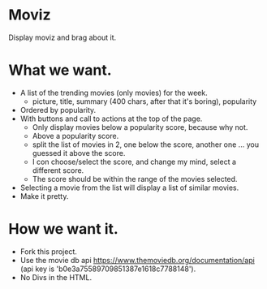 # Moviz

Display moviz and brag about it.

# What we want.

* A list of the trending movies (only movies) for the week.
    * picture, title, summary (400 chars, after that it's boring), popularity
* Ordered by popularity.
* With buttons and call to actions at the top of the page.
    * Only display movies below a popularity score, because why not.
    * Above a popularity score.
    * split the list of movies in 2, one below the score, another one ... you guessed it above the score.
    * I con choose/select the score, and change my mind, select a different score.
    * The score should be within the range of the movies selected.
* Selecting a movie from the list will display a list of similar movies.
* Make it pretty.

# How we want it.

* Fork this project.
* Use the movie db api https://www.themoviedb.org/documentation/api (api key is 'b0e3a75589709851387e1618c7788148').
* No Divs in the HTML.
